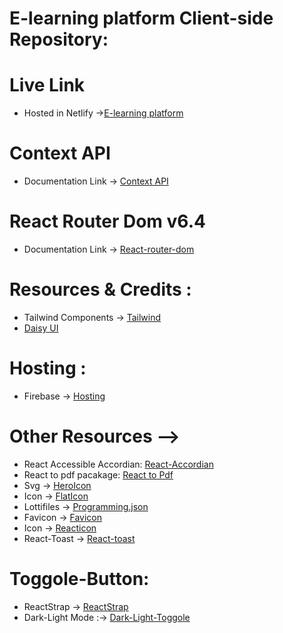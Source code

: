 # E-learning platform Client-side Repository:



# Live Link
* Hosted in Netlify ->[E-learning platform](https://kaleidoscopic-pika-4681e2.netlify.app/)

# Context API

* Documentation Link -> [Context API](https://reactjs.org/docs/context.html#api)

# React Router Dom v6.4 
* Documentation Link -> [React-router-dom](https://reactrouter.com/en/main/start/overview)

# Resources & Credits :
* Tailwind Components -> [Tailwind](https://tailwindcss.com/docs/installation)
* [Daisy UI](https://daisyui.com/)

# Hosting : 
* Firebase -> [Hosting](https://console.firebase.google.com/u/0/project/programming-language-course/hosting/sites)

# Other Resources -->
* React Accessible Accordian: [React-Accordian](https://www.npmjs.com/package/react-accessible-accordion)
* React to pdf pacakage: [React to Pdf](https://www.npmjs.com/package/react-to-pdf)
* Svg -> [HeroIcon](https://kaleidoscopic-pika-4681e2.netlify.app/)
* Icon -> [FlatIcon](https://www.flaticon.com/)
* Lottifiles -> [Programming.json](https://lottiefiles.com/)
* Favicon -> [Favicon](https://icons8.com/icons/set/coding-courses)
* Icon -> [Reacticon](https://react-icons.github.io/react-icons/)
* React-Toast -> [React-toast](https://react-hot-toast.com/)

# Toggole-Button:
* ReactStrap -> [ReactStrap](https://www.npmjs.com/package/reactstrap)
* Dark-Light Mode :-> [Dark-Light-Toggole](https://levelup.gitconnected.com/dark-mode-in-react-533faaee3c6e)

